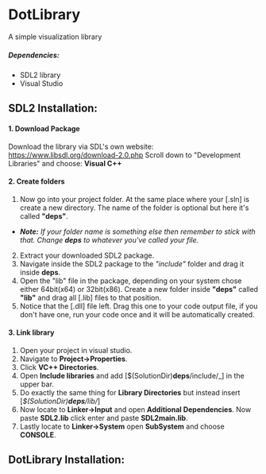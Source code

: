 # DotLibrary
A simple visualization library

##### Dependencies:
* SDL2 library
* Visual Studio

## SDL2 Installation:
#### 1. Download Package
Download the library via SDL's own website:
https://www.libsdl.org/download-2.0.php
Scroll down to "Development Libraries" and choose: 
**Visual C++**

#### 2. Create folders
1. Now go into your project folder. At the same place where your [.sln] is create a new directory.
The name of the folder is optional but here it's called **"deps"**. 
* _**Note:** If your folder name is something else then remember to stick with that. Change **deps** to whatever you've called your file._

2. Extract your downloaded SDL2 package.
3. Navigate inside the SDL2 package to the _"include"_ folder and drag it inside **deps**.
4. Open the "lib" file in the package, depending on your system chose either 64bit(x64) or 32bit(x86).
Create a new folder inside **"deps"** called **"lib"** and drag all [.lib] files to that position.
5. Notice that the [.dll] file left. Drag this one to your code output file, if you don't have one, run your code once and it will be automatically created.

#### 3. Link library
1. Open your project in visual studio. 
2. Navigate to **Project->Properties**. 
3. Click **VC++ Directories**. 
4. Open **Include libraries** and add [$(SolutionDir)**deps**/include/_] in the upper bar. 
5. Do exactly the same thing for **Library Directories** but instead insert [_$(SolutionDir)**deps**/lib/_]
6. Now locate to **Linker->Input** and open **Additional Dependencies**. Now paste **SDL2.lib** click enter and paste **SDL2main.lib**.
7. Lastly locate to **Linker->System** open **SubSystem** and choose **CONSOLE**.

## DotLibrary Installation:
